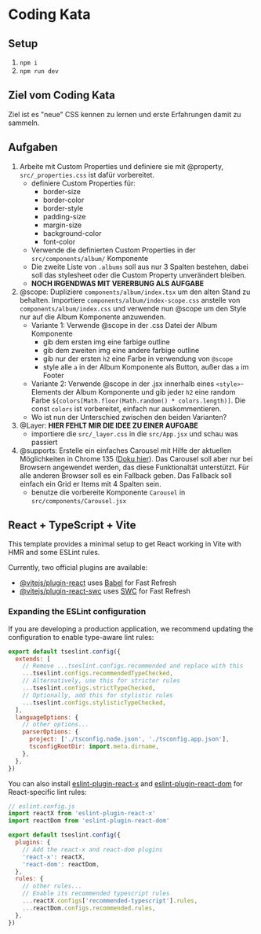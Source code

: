 # Coding Kata
## Setup
1. `npm i`
2. `npm run dev`

## Ziel vom Coding Kata
Ziel ist es "neue" CSS kennen zu lernen und erste Erfahrungen damit zu sammeln.

## Aufgaben
1. Arbeite mit Custom Properties und definiere sie mit @property, `src/_properties.css` ist dafür vorbereitet.
    * definiere Custom Properties für: 
      * border-size
      * border-color
      * border-style
      * padding-size
      * margin-size
      * background-color
      * font-color
    * Verwende die definierten Custom Properties in der `src/components/album/` Komponente
    * Die zweite Liste von `.albums` soll aus nur 3 Spalten bestehen, dabei soll das stylesheet oder die Custom Property unverändert bleiben.
    * **NOCH IRGENDWAS MIT VERERBUNG ALS AUFGABE**
2. @scope: Dupliziere `components/album/index.tsx` um den alten Stand zu behalten. Importiere `components/album/index-scope.css` anstelle von `components/album/index.css` und verwende nun @scope um den Style nur auf die Album Komponente anzuwenden.
   * Variante 1: Verwende @scope in der .css Datei der Album Komponente
     * gib dem ersten img eine farbige outline
     * gib dem zweiten img eine andere farbige outline
     * gib nur der ersten `h2` eine Farbe in verwendung von `@scope`
     * style alle `a` in der Album Komponente als Button, außer das `a` im Footer
   * Variante 2: Verwende @scope in der .jsx innerhalb eines `<style>`-Elements der Album Komponente und gib jeder `h2` eine random Farbe `${colors[Math.floor(Math.random() * colors.length)]`. Die const `colors` ist vorbereitet, einfach nur auskommentieren.
   * Wo ist nun der Unterschied zwischen den beiden Varianten?
3. @Layer: **HIER FEHLT MIR DIE IDEE ZU EINER AUFGABE**
   * importiere die `src/_layer.css` in die `src/App.jsx` und schau was passiert
4. @supports: Erstelle ein einfaches Carousel mit Hilfe der aktuellen Möglichkeiten in Chrome 135 ([Doku hier](https://developer.chrome.com/blog/carousels-with-css?ref=dailydev)). Das Carousel soll aber nur bei Browsern angewendet werden, das diese Funktionaltät unterstützt. Für alle anderen Browser soll es ein Fallback geben. Das Fallback soll einfach ein Grid er Items mit 4 Spalten sein.
   * benutze die vorbereite Komponente `Carousel` in `src/components/Carousel.jsx`

## React + TypeScript + Vite

This template provides a minimal setup to get React working in Vite with HMR and some ESLint rules.

Currently, two official plugins are available:

- [@vitejs/plugin-react](https://github.com/vitejs/vite-plugin-react/blob/main/packages/plugin-react/README.md) uses [Babel](https://babeljs.io/) for Fast Refresh
- [@vitejs/plugin-react-swc](https://github.com/vitejs/vite-plugin-react-swc) uses [SWC](https://swc.rs/) for Fast Refresh

### Expanding the ESLint configuration

If you are developing a production application, we recommend updating the configuration to enable type-aware lint rules:

```js
export default tseslint.config({
  extends: [
    // Remove ...tseslint.configs.recommended and replace with this
    ...tseslint.configs.recommendedTypeChecked,
    // Alternatively, use this for stricter rules
    ...tseslint.configs.strictTypeChecked,
    // Optionally, add this for stylistic rules
    ...tseslint.configs.stylisticTypeChecked,
  ],
  languageOptions: {
    // other options...
    parserOptions: {
      project: ['./tsconfig.node.json', './tsconfig.app.json'],
      tsconfigRootDir: import.meta.dirname,
    },
  },
})
```

You can also install [eslint-plugin-react-x](https://github.com/Rel1cx/eslint-react/tree/main/packages/plugins/eslint-plugin-react-x) and [eslint-plugin-react-dom](https://github.com/Rel1cx/eslint-react/tree/main/packages/plugins/eslint-plugin-react-dom) for React-specific lint rules:

```js
// eslint.config.js
import reactX from 'eslint-plugin-react-x'
import reactDom from 'eslint-plugin-react-dom'

export default tseslint.config({
  plugins: {
    // Add the react-x and react-dom plugins
    'react-x': reactX,
    'react-dom': reactDom,
  },
  rules: {
    // other rules...
    // Enable its recommended typescript rules
    ...reactX.configs['recommended-typescript'].rules,
    ...reactDom.configs.recommended.rules,
  },
})
```
